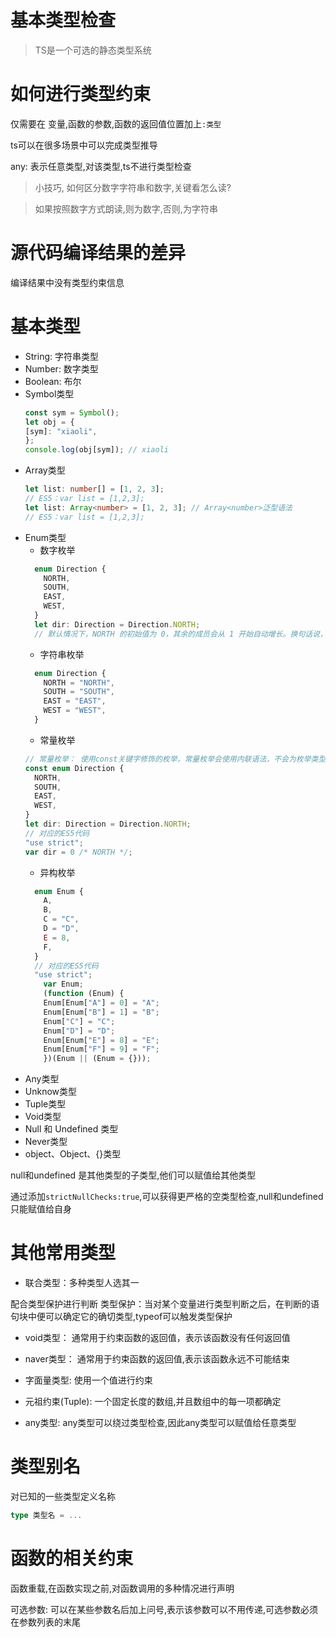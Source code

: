 # 基本类型检查

> TS是一个可选的静态类型系统
 
 # 如何进行类型约束

 仅需要在 变量,函数的参数,函数的返回值位置加上```:类型```

 ts可以在很多场景中可以完成类型推导

 any: 表示任意类型,对该类型,ts不进行类型检查

 > 小技巧, 如何区分数字字符串和数字,关键看怎么读?

 > 如果按照数字方式朗读,则为数字,否则,为字符串

 # 源代码编译结果的差异

编译结果中没有类型约束信息

# 基本类型

- String: 字符串类型
- Number: 数字类型
- Boolean: 布尔
- Symbol类型
  ```ts
  const sym = Symbol();
  let obj = {
  [sym]: "xiaoli",
  };
  console.log(obj[sym]); // xiaoli
  ```
- Array类型
  ```ts
  let list: number[] = [1, 2, 3];
  // ES5：var list = [1,2,3];
  let list: Array<number> = [1, 2, 3]; // Array<number>泛型语法
  // ES5：var list = [1,2,3];
  ```
- Enum类型
  - 数字枚举
  ```ts
    enum Direction {
      NORTH,
      SOUTH,
      EAST,
      WEST,
    }
    let dir: Direction = Direction.NORTH;
    // 默认情况下，NORTH 的初始值为 0，其余的成员会从 1 开始⾃动增⻓。换句话说，Direction.SOUTH的值为 1，Direction.EAST 的值为 2，Direction.WEST 的值为 3
  ```
  - 字符串枚举
  ```ts
    enum Direction {
      NORTH = "NORTH",
      SOUTH = "SOUTH",
      EAST = "EAST",
      WEST = "WEST",
    }
  ```
  - 常量枚举
  ```ts
  // 常量枚举： 使用const关键字修饰的枚举，常量枚举会使用内联语法，不会为枚举类型编译生成任何js
  const enum Direction {
    NORTH,
    SOUTH,
    EAST,
    WEST,
  }
  let dir: Direction = Direction.NORTH;
  // 对应的ES5代码
  "use strict";
  var dir = 0 /* NORTH */;
  ```
  - 异构枚举
  ```ts
    enum Enum {
      A,
      B,
      C = "C",
      D = "D",
      E = 8,
      F,
    }
    // 对应的ES5代码
    "use strict";
      var Enum;
      (function (Enum) {
      Enum[Enum["A"] = 0] = "A";
      Enum[Enum["B"] = 1] = "B";
      Enum["C"] = "C";
      Enum["D"] = "D";
      Enum[Enum["E"] = 8] = "E";
      Enum[Enum["F"] = 9] = "F";
      })(Enum || (Enum = {}));
  ```
- Any类型
- Unknow类型
- Tuple类型
- Void类型
- Null 和 Undefined 类型
- Never类型
- object、Object、{}类型

null和undefined 是其他类型的子类型,他们可以赋值给其他类型

通过添加```strictNullChecks:true```,可以获得更严格的空类型检查,null和undefined只能赋值给自身

# 其他常用类型
- 联合类型：多种类型人选其一

配合类型保护进行判断
类型保护：当对某个变量进行类型判断之后，在判断的语句块中便可以确定它的确切类型,typeof可以触发类型保护


- void类型： 通常用于约束函数的返回值，表示该函数没有任何返回值
- naver类型： 通常用于约束函数的返回值,表示该函数永远不可能结束
- 字面量类型: 使用一个值进行约束

- 元祖约束(Tuple): 一个固定长度的数组,并且数组中的每一项都确定
- any类型: any类型可以绕过类型检查,因此any类型可以赋值给任意类型

# 类型别名

对已知的一些类型定义名称
```ts
type 类型名 = ...
```

# 函数的相关约束

函数重载,在函数实现之前,对函数调用的多种情况进行声明

可选参数: 可以在某些参数名后加上问号,表示该参数可以不用传递,可选参数必须在参数列表的末尾
